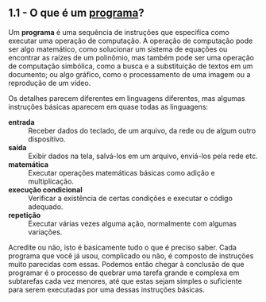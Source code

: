 ## 1.1 - O que é um [programa](08-glossario.md#programa)?

Um __programa__ é uma sequência de instruções que especifica como executar uma operação de computação. A operação de computação pode ser algo matemático, como solucionar um sistema de equações ou encontrar as raízes de um polinômio, mas também pode ser uma operação de computação simbólica, como a busca e a substituição de textos em um documento; ou algo gráfico, como o processamento de uma imagem ou a reprodução de um vídeo.

Os detalhes parecem diferentes em linguagens diferentes, mas algumas instruções básicas aparecem em quase todas as linguagens:

<dl>
<dt><b>entrada</b></dt>
<dd>Receber dados do teclado, de um arquivo, da rede ou de algum outro dispositivo.</dd>

<dt><b>saída</b></dt>
<dd>Exibir dados na tela, salvá-los em um arquivo, enviá-los pela rede etc.</dd>

<dt><b>matemática</b></dt>
<dd>Executar operações matemáticas básicas como adição e multiplicação.</dd>

<dt><b>execução condicional</b></dt>
<dd>Verificar a existência de certas condições e executar o código adequado.</dd>

<dt><b>repetição</b></dt>
<dd>Executar várias vezes alguma ação, normalmente com algumas variações.</dd>
</dl>

Acredite ou não, isto é basicamente tudo o que é preciso saber. Cada programa que você já usou, complicado ou não, é composto de instruções muito parecidas com essas. Podemos então chegar à conclusão de que programar é o processo de quebrar uma tarefa grande e complexa em subtarefas cada vez menores, até que estas sejam simples o suficiente para serem executadas por uma dessas instruções básicas.
